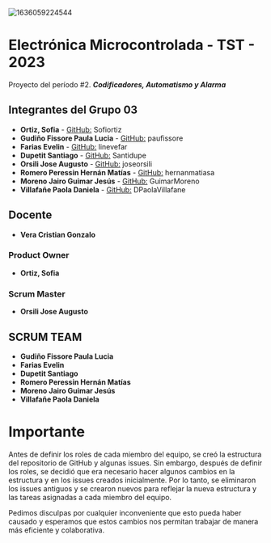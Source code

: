 ![1636059224544](https://github.com/ISPC-TST-ELECTRONICA-MICROCONTROLADA/proyecto-2-grupo-03/assets/86580762/e4bb6ff9-0bb5-441d-a98f-a4a6a53577e6)

# Electrónica Microcontrolada - TST - 2023

Proyecto del período #2. ***Codificadores, Automatismo y Alarma***

## Integrantes del Grupo 03

+ **Ortiz, Sofia** - [GitHub:](https://github.com/Sofiortiz) Sofiortiz
+ **Gudiño Fissore Paula Lucia** - [GitHub:](https://github.com/paufissore) paufissore     
+ **Farias Evelin** - [GitHub:](https://github.com/linevefar) linevefar
+ **Dupetit Santiago** - [GitHub:](https://github.com/Santidupe) Santidupe
+ **Orsili Jose Augusto** - [GitHub:](https://github.com/joseorsili) joseorsili
+ **Romero Peressin Hernán Matías** - [GitHub:](https://github.com/hernanmatiasar) hernanmatiasa
+ **Moreno Jairo Guimar Jesús** - [GitHub:](https://github.com/GuimarMoreno) GuimarMoreno
+ **Villafañe Paola Daniela** - [GitHub:](https://github.com/DPaolaVillafane) DPaolaVillafane

## Docente 

+ **Vera Cristian Gonzalo**  

### Product Owner
+ **Ortiz, Sofia**

### Scrum Master
+ **Orsili Jose Augusto**

## SCRUM TEAM
+ **Gudiño Fissore Paula Lucia**     
+ **Farias Evelin**
+ **Dupetit Santiago**
+ **Romero Peressin Hernán Matías**
+ **Moreno Jairo Guimar Jesús**
+ **Villafañe Paola Daniela**

# Importante

Antes de definir los roles de cada miembro del equipo, se creó la estructura del repositorio de GitHub y algunas issues. Sin embargo, después de definir los roles, se decidió que era necesario hacer algunos cambios en la estructura y en los issues creados inicialmente. Por lo tanto, se eliminaron los issues antiguos y se crearon nuevos para reflejar la nueva estructura y las tareas asignadas a cada miembro del equipo.

Pedimos disculpas por cualquier inconveniente que esto pueda haber causado y esperamos que estos cambios nos permitan trabajar de manera más eficiente y colaborativa.



